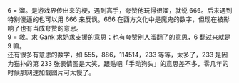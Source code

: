 <p>6 = 溜。是游戏界传出来的梗，遇到高手，夸赞他玩得很溜，就说 666。后来遇到特别傻逼的也可以用 666 来反讽。666 在西方文化中是魔鬼的数字，但现在被影响了也有当成夸赞的意思。<br />9 = 救。求 Gank 求奶求支援的意思；也有夸赞别人溜翻了的意思，6 翻过来就是 9 嘛。<br />还有很多有意思的数字，如 555，886，114514，233 等等，太多了，233 是因为猫扑的第 233 张表情图是大笑，跟贴吧「手动狗头」的意思差不多，零几年的时候那网速加载图片可太慢了。</p>
